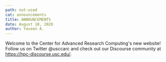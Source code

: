 ```yaml
---
path: not-used
cat: announcements
title: ANNOUNCEMENTS
date: August 10, 2020
author: Yaseen A.
---
```


Welcome to the Center for Advanced Research Computing's new website! Follow us on Twitter @usccarc and check out our Discourse community at https://hpc-discourse.usc.edu/. 
